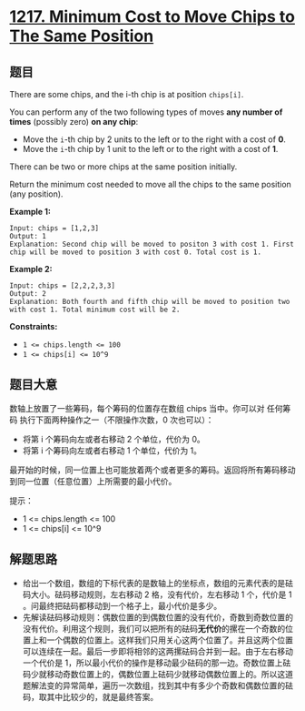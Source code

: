 # [1217. Minimum Cost to Move Chips to The Same Position](https://leetcode.com/problems/minimum-cost-to-move-chips-to-the-same-position/)


## 题目

There are some chips, and the i-th chip is at position `chips[i]`.

You can perform any of the two following types of moves **any number of times** (possibly zero) **on any chip**:

- Move the `i`-th chip by 2 units to the left or to the right with a cost of **0**.
- Move the `i`-th chip by 1 unit to the left or to the right with a cost of **1**.

There can be two or more chips at the same position initially.

Return the minimum cost needed to move all the chips to the same position (any position).

**Example 1:**

    Input: chips = [1,2,3]
    Output: 1
    Explanation: Second chip will be moved to positon 3 with cost 1. First chip will be moved to position 3 with cost 0. Total cost is 1.

**Example 2:**

    Input: chips = [2,2,2,3,3]
    Output: 2
    Explanation: Both fourth and fifth chip will be moved to position two with cost 1. Total minimum cost will be 2.

**Constraints:**

- `1 <= chips.length <= 100`
- `1 <= chips[i] <= 10^9`


## 题目大意


数轴上放置了一些筹码，每个筹码的位置存在数组 chips 当中。你可以对 任何筹码 执行下面两种操作之一（不限操作次数，0 次也可以）：

- 将第 i 个筹码向左或者右移动 2 个单位，代价为 0。
- 将第 i 个筹码向左或者右移动 1 个单位，代价为 1。

最开始的时候，同一位置上也可能放着两个或者更多的筹码。返回将所有筹码移动到同一位置（任意位置）上所需要的最小代价。


提示：

- 1 <= chips.length <= 100
- 1 <= chips[i] <= 10^9


## 解题思路

- 给出一个数组，数组的下标代表的是数轴上的坐标点，数组的元素代表的是砝码大小。砝码移动规则，左右移动 2 格，没有代价，左右移动 1 个，代价是 1 。问最终把砝码都移动到一个格子上，最小代价是多少。
- 先解读砝码移动规则：偶数位置的到偶数位置的没有代价，奇数到奇数位置的没有代价。利用这个规则，我们可以把所有的砝码**无代价**的摞在一个奇数的位置上和一个偶数的位置上。这样我们只用关心这两个位置了。并且这两个位置可以连续在一起。最后一步即将相邻的这两摞砝码合并到一起。由于左右移动一个代价是 1，所以最小代价的操作是移动最少砝码的那一边。奇数位置上砝码少就移动奇数位置上的，偶数位置上砝码少就移动偶数位置上的。所以这道题解法变的异常简单，遍历一次数组，找到其中有多少个奇数和偶数位置的砝码，取其中比较少的，就是最终答案。
